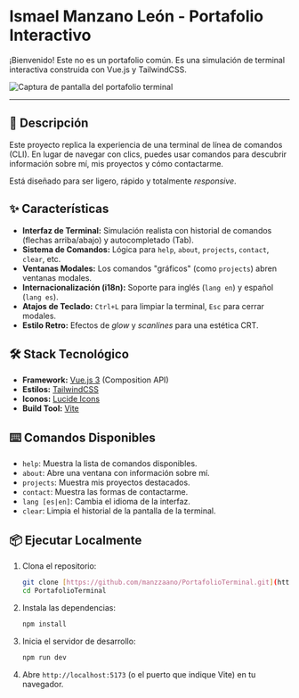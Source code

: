 # Ismael Manzano León - Portafolio Interactivo

¡Bienvenido! Este no es un portafolio común. Es una simulación de terminal interactiva construida con Vue.js y TailwindCSS.

![Captura de pantalla del portafolio terminal](./public/screenshot-readme.gif)

---

## 🚀 Descripción

Este proyecto replica la experiencia de una terminal de línea de comandos (CLI). En lugar de navegar con clics, puedes usar comandos para descubrir información sobre mí, mis proyectos y cómo contactarme.

Está diseñado para ser ligero, rápido y totalmente *responsive*.

## ✨ Características

* **Interfaz de Terminal:** Simulación realista con historial de comandos (flechas arriba/abajo) y autocompletado (Tab).
* **Sistema de Comandos:** Lógica para `help`, `about`, `projects`, `contact`, `clear`, etc.
* **Ventanas Modales:** Los comandos "gráficos" (como `projects`) abren ventanas modales.
* **Internacionalización (i18n):** Soporte para inglés (`lang en`) y español (`lang es`).
* **Atajos de Teclado:** `Ctrl+L` para limpiar la terminal, `Esc` para cerrar modales.
* **Estilo Retro:** Efectos de *glow* y *scanlines* para una estética CRT.

## 🛠️ Stack Tecnológico

* **Framework:** [Vue.js 3](https://vuejs.org/) (Composition API)
* **Estilos:** [TailwindCSS](https://tailwindcss.com/)
* **Iconos:** [Lucide Icons](https://lucide.dev/)
* **Build Tool:** [Vite](https://vitejs.dev/)

## ⌨️ Comandos Disponibles

* `help`: Muestra la lista de comandos disponibles.
* `about`: Abre una ventana con información sobre mí.
* `projects`: Muestra mis proyectos destacados.
* `contact`: Muestra las formas de contactarme.
* `lang [es|en]`: Cambia el idioma de la interfaz.
* `clear`: Limpia el historial de la pantalla de la terminal.

## 📦 Ejecutar Localmente

1.  Clona el repositorio:
    ```bash
    git clone [https://github.com/manzzaano/PortafolioTerminal.git](https://github.com/manzzaano/PortafolioTerminal.git)
    cd PortafolioTerminal
    ```

2.  Instala las dependencias:
    ```bash
    npm install
    ```

3.  Inicia el servidor de desarrollo:
    ```bash
    npm run dev
    ```

4.  Abre `http://localhost:5173` (o el puerto que indique Vite) en tu navegador.